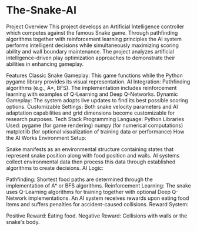 # The-Snake-AI
Project Overview
This project develops an Artificial Intelligence controller which competes against the famous Snake game. Through pathfinding algorithms together with reinforcement learning principles the AI system performs intelligent decisions while simultaneously maximizing scoring ability and wall boundary maintenance. The project analyzes artificial intelligence-driven play optimization approaches to demonstrate their abilities in enhancing gameplay.

Features
Classic Snake Gameplay: This game functions while the Python pygame library provides its visual representation.
AI Integration:
Pathfinding algorithms (e.g., A*, BFS).
The implementation includes reinforcement learning with examples of Q-Learning and Deep Q-Networks.
Dynamic Gameplay: The system adopts live updates to find its best possible scoring options.
Customizable Settings: Both snake velocity parameters and AI adaptation capabilities and grid dimensions become customizable for research purposes.
Tech Stack
Programming Language: Python
Libraries Used:
pygame (for game rendering)
numpy (for numerical computations)
matplotlib (for optional visualization of training data or performance)
How the AI Works
Environment Setup:

Snake manifests as an environmental structure containing states that represent snake position along with food position and walls.
AI systems collect environmental data then process this data through established algorithms to create decisions.
AI Logic:

Pathfinding: Shortest food paths are determined through the implementation of A* or BFS algorithms.
Reinforcement Learning:
The snake uses Q-Learning algorithms for training together with optional Deep Q-Network implementations.
An AI system receives rewards upon eating food items and suffers penalties for accident-caused collisions.
Reward System:

Positive Reward: Eating food.
Negative Reward: Collisions with walls or the snake's body.

